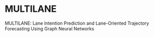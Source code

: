 # MULTILANE
MULTILANE: Lane Intention Prediction and Lane-Oriented Trajectory Forecasting Using Graph Neural Networks
